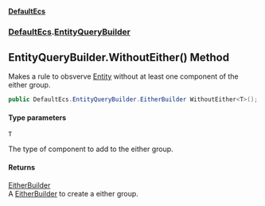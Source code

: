#### [DefaultEcs](DefaultEcs.md 'DefaultEcs')
### [DefaultEcs](DefaultEcs.md#DefaultEcs 'DefaultEcs').[EntityQueryBuilder](EntityQueryBuilder.md 'DefaultEcs.EntityQueryBuilder')

## EntityQueryBuilder.WithoutEither<T>() Method

Makes a rule to obsverve [Entity](Entity.md 'DefaultEcs.Entity') without at least one component of the either group.

```csharp
public DefaultEcs.EntityQueryBuilder.EitherBuilder WithoutEither<T>();
```
#### Type parameters

<a name='DefaultEcs.EntityQueryBuilder.WithoutEither_T_().T'></a>

`T`

The type of component to add to the either group.

#### Returns
[EitherBuilder](EntityQueryBuilder.EitherBuilder.md 'DefaultEcs.EntityQueryBuilder.EitherBuilder')  
A [EitherBuilder](EntityQueryBuilder.EitherBuilder.md 'DefaultEcs.EntityQueryBuilder.EitherBuilder') to create a either group.